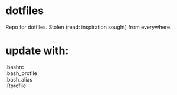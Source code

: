 # dotfiles
Repo for dotfiles. Stolen (read: inspiration sought) from everywhere.


# update with:
.bashrc <br/>
.bash_profile <br/>
.bash_alias <br/>
.Rprofile <br/>

